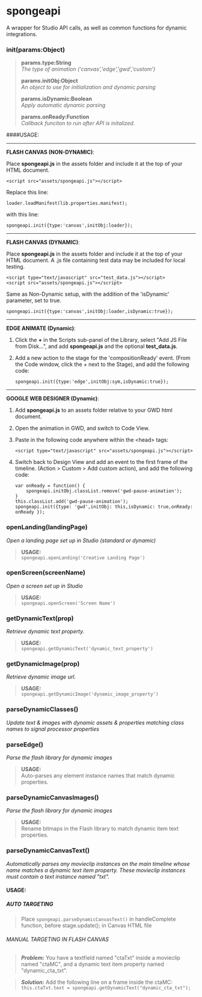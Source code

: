 # spongeapi
A wrapper for Studio API calls, as well as common functions for dynamic integrations. 

### init(params:Object)
> **params.type:String**  
> *The type of animation ('canvas','edge','gwd','custom')*
> 
> **params.initObj:Object**  
> *An object to use for initialization and dynamic parsing*
> 
> **params.isDynamic:Boolean**  
> *Apply automatic dynamic parsing*
> 
> **params.onReady:Function**  
> *Callback funciton to run after API is initalized.*


####USAGE:
***
**FLASH CANVAS (NON-DYNAMIC)**:

Place **spongeapi.js** in the assets folder and include it at the top of your HTML document. 

~~~
<script src="assets/spongeapi.js"></script>  
~~~

Replace this line: 

~~~
loader.loadManifest(lib.properties.manifest);
~~~

with this line:  

~~~
spongeapi.init({type:'canvas',initObj:loader});
~~~

***
**FLASH CANVAS (DYNAMIC)**:  

Place **spongeapi.js** in the assets folder and include it at the top of your HTML document. A .js file containing test data may be included for local testing. 

~~~
<script type="text/javascript" src="test_data.js"></script>
<script src="assets/spongeapi.js"></script>  
~~~


Same as Non-Dynamic setup, with the addition of the 'isDynamic' parameter, set to true. 

~~~
spongeapi.init({type:'canvas',initObj:loader,isDynamic:true});
~~~

***
**EDGE ANIMATE (Dynamic)**:

1. Click the **+** in the Scripts sub-panel of the Library, select "Add JS File from Disk...", and add **spongeapi.js** and the optional **test_data.js**.

2. Add a new action to the stage for the 'compositionReady' event. (From the Code window, click the + next to the Stage), and add the following code:

	~~~
	spongeapi.init({type:'edge',initObj:sym,isDynamic:true});
	~~~

***
**GOOGLE WEB DESIGNER (Dynamic)**:  

1. Add **spongeapi.js** to an assets folder relative to your GWD html document.
2. Open the animation in GWD, and switch to Code View.
3. Paste in the following code anywhere within the \<head\> tags:  

	~~~
   <script type="text/javascript" src="assets/spongeapi.js"></script>
	~~~

4. Switch back to Design View and add an event to the first frame of the timeline. (Action > Custom > Add custom action), and add the following code:

	~~~
	var onReady = function() {    
		spongeapi.initObj.classList.remove('gwd-pause-animation');  
	}  
	this.classList.add('gwd-pause-animation');  
	spongeapi.init({type: 'gwd',initObj: this,isDynamic: true,onReady: onReady });
	~~~

### openLanding(landingPage)
*Open a landing page set up in Studio (standard or dynamic)*  
> **USAGE:**  
> `spongeapi.openLanding('Creative Landing Page')`

### openScreen(screenName)
*Open a screen set up in Studio*  
> **USAGE:**  
> `spongeapi.openScreen('Screen Name')`

### getDynamicText(prop)
*Retrieve dynamic text property.*  
> **USAGE:**  
> `spongeapi.getDynamicText('dynamic_text_property')`

### getDynamicImage(prop)
*Retrieve dynamic image url.*  
> **USAGE:**  
> `spongeapi.getDynamicImage('dynamic_image_property')`

### parseDynamicClasses()
*Update text & images with dynamic assets & properties matching class names to signal processor properties*

### parseEdge()
*Parse the flash library for dynamic images*  
> **USAGE:**  
> Auto-parses any element instance names that match dynamic properties.

### parseDynamicCanvasImages()
*Parse the flash library for dynamic images*  
> **USAGE:**  
> Rename bitmaps in the Flash library to match dynamic item text properties.

### parseDynamicCanvasText()
*Automatically parses any movieclip instances on the main timeline whose name matches a dynamic text item property. These movieclip instances must contain a text instance named "txt".*

#### USAGE:  
##### AUTO TARGETING
> Place `spongeapi.parseDynamicCanvasText()` in handleComplete function, before stage.update(); in Canvas HTML file

###### MANUAL TARGETING IN FLASH CANVAS
>_**Problem:**_
>You have a textfield named "ctaTxt" inside a movieclip named "ctaMC", and a dynamic text item property named "dynamic\_cta\_txt".

>_**Solution:**_
>Add the following line on a frame inside the ctaMC: 
>`this.ctaTxt.text = spongeapi.getDynamicText("dynamic_cta_txt");`

